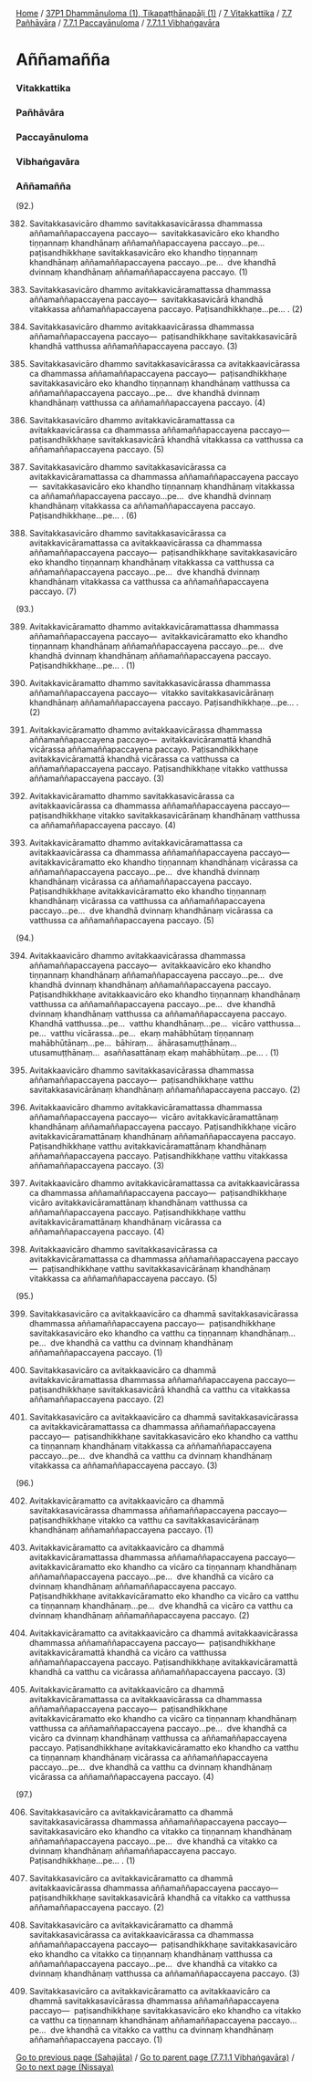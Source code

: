 
[Home](/) / [37P1 Dhammānuloma (1), Tikapaṭṭhānapāḷi (1)](../../../../../37P1.md) / [7 Vitakkattika](../../../../7.md) / [7.7 Pañhāvāra](../../../7.7.md) / [7.7.1 Paccayānuloma](../../7.7.1.md) / [7.7.1.1 Vibhaṅgavāra](../7.7.1.1.md)

# Aññamañña

### Vitakkattika

### Pañhāvāra

### Paccayānuloma

### Vibhaṅgavāra

### Aññamañña

(92.)

382. Savitakkasavicāro dhammo savitakkasavicārassa dhammassa aññamaññapaccayena paccayo—  savitakkasavicāro eko khandho tiṇṇannaṃ khandhānaṃ aññamaññapaccayena paccayo…pe…  paṭisandhikkhaṇe savitakkasavicāro eko khandho tiṇṇannaṃ khandhānaṃ aññamaññapaccayena paccayo…pe…  dve khandhā dvinnaṃ khandhānaṃ aññamaññapaccayena paccayo. (1)

383. Savitakkasavicāro dhammo avitakkavicāramattassa dhammassa aññamaññapaccayena paccayo—  savitakkasavicārā khandhā vitakkassa aññamaññapaccayena paccayo. Paṭisandhikkhaṇe…pe… . (2)

384. Savitakkasavicāro dhammo avitakkaavicārassa dhammassa aññamaññapaccayena paccayo—  paṭisandhikkhaṇe savitakkasavicārā khandhā vatthussa aññamaññapaccayena paccayo. (3)

385. Savitakkasavicāro dhammo savitakkasavicārassa ca avitakkaavicārassa ca dhammassa aññamaññapaccayena paccayo—  paṭisandhikkhaṇe savitakkasavicāro eko khandho tiṇṇannaṃ khandhānaṃ vatthussa ca aññamaññapaccayena paccayo…pe…  dve khandhā dvinnaṃ khandhānaṃ vatthussa ca aññamaññapaccayena paccayo. (4)

386. Savitakkasavicāro dhammo avitakkavicāramattassa ca avitakkaavicārassa ca dhammassa aññamaññapaccayena paccayo—  paṭisandhikkhaṇe savitakkasavicārā khandhā vitakkassa ca vatthussa ca aññamaññapaccayena paccayo. (5)

387. Savitakkasavicāro dhammo savitakkasavicārassa ca avitakkavicāramattassa ca dhammassa aññamaññapaccayena paccayo—  savitakkasavicāro eko khandho tiṇṇannaṃ khandhānaṃ vitakkassa ca aññamaññapaccayena paccayo…pe…  dve khandhā dvinnaṃ khandhānaṃ vitakkassa ca aññamaññapaccayena paccayo. Paṭisandhikkhaṇe…pe… . (6)

388. Savitakkasavicāro dhammo savitakkasavicārassa ca avitakkavicāramattassa ca avitakkaavicārassa ca dhammassa aññamaññapaccayena paccayo—  paṭisandhikkhaṇe savitakkasavicāro eko khandho tiṇṇannaṃ khandhānaṃ vitakkassa ca vatthussa ca aññamaññapaccayena paccayo…pe…  dve khandhā dvinnaṃ khandhānaṃ vitakkassa ca vatthussa ca aññamaññapaccayena paccayo. (7)

(93.)

389. Avitakkavicāramatto dhammo avitakkavicāramattassa dhammassa aññamaññapaccayena paccayo—  avitakkavicāramatto eko khandho tiṇṇannaṃ khandhānaṃ aññamaññapaccayena paccayo…pe…  dve khandhā dvinnaṃ khandhānaṃ aññamaññapaccayena paccayo. Paṭisandhikkhaṇe…pe… . (1)

390. Avitakkavicāramatto dhammo savitakkasavicārassa dhammassa aññamaññapaccayena paccayo—  vitakko savitakkasavicārānaṃ khandhānaṃ aññamaññapaccayena paccayo. Paṭisandhikkhaṇe…pe… . (2)

391. Avitakkavicāramatto dhammo avitakkaavicārassa dhammassa aññamaññapaccayena paccayo—  avitakkavicāramattā khandhā vicārassa aññamaññapaccayena paccayo. Paṭisandhikkhaṇe avitakkavicāramattā khandhā vicārassa ca vatthussa ca aññamaññapaccayena paccayo. Paṭisandhikkhaṇe vitakko vatthussa aññamaññapaccayena paccayo. (3)

392. Avitakkavicāramatto dhammo savitakkasavicārassa ca avitakkaavicārassa ca dhammassa aññamaññapaccayena paccayo—  paṭisandhikkhaṇe vitakko savitakkasavicārānaṃ khandhānaṃ vatthussa ca aññamaññapaccayena paccayo. (4)

393. Avitakkavicāramatto dhammo avitakkavicāramattassa ca avitakkaavicārassa ca dhammassa aññamaññapaccayena paccayo—  avitakkavicāramatto eko khandho tiṇṇannaṃ khandhānaṃ vicārassa ca aññamaññapaccayena paccayo…pe…  dve khandhā dvinnaṃ khandhānaṃ vicārassa ca aññamaññapaccayena paccayo. Paṭisandhikkhaṇe avitakkavicāramatto eko khandho tiṇṇannaṃ khandhānaṃ vicārassa ca vatthussa ca aññamaññapaccayena paccayo…pe…  dve khandhā dvinnaṃ khandhānaṃ vicārassa ca vatthussa ca aññamaññapaccayena paccayo. (5)

(94.)

394. Avitakkaavicāro dhammo avitakkaavicārassa dhammassa aññamaññapaccayena paccayo—  avitakkaavicāro eko khandho tiṇṇannaṃ khandhānaṃ aññamaññapaccayena paccayo…pe…  dve khandhā dvinnaṃ khandhānaṃ aññamaññapaccayena paccayo. Paṭisandhikkhaṇe avitakkaavicāro eko khandho tiṇṇannaṃ khandhānaṃ vatthussa ca aññamaññapaccayena paccayo…pe…  dve khandhā dvinnaṃ khandhānaṃ vatthussa ca aññamaññapaccayena paccayo. Khandhā vatthussa…pe…  vatthu khandhānaṃ…pe…  vicāro vatthussa…pe…  vatthu vicārassa…pe…  ekaṃ mahābhūtaṃ tiṇṇannaṃ mahābhūtānaṃ…pe…  bāhiraṃ…  āhārasamuṭṭhānaṃ…  utusamuṭṭhānaṃ…  asaññasattānaṃ ekaṃ mahābhūtaṃ…pe… . (1)

395. Avitakkaavicāro dhammo savitakkasavicārassa dhammassa aññamaññapaccayena paccayo—  paṭisandhikkhaṇe vatthu savitakkasavicārānaṃ khandhānaṃ aññamaññapaccayena paccayo. (2)

396. Avitakkaavicāro dhammo avitakkavicāramattassa dhammassa aññamaññapaccayena paccayo—  vicāro avitakkavicāramattānaṃ khandhānaṃ aññamaññapaccayena paccayo. Paṭisandhikkhaṇe vicāro avitakkavicāramattānaṃ khandhānaṃ aññamaññapaccayena paccayo. Paṭisandhikkhaṇe vatthu avitakkavicāramattānaṃ khandhānaṃ aññamaññapaccayena paccayo. Paṭisandhikkhaṇe vatthu vitakkassa aññamaññapaccayena paccayo. (3)

397. Avitakkaavicāro dhammo avitakkavicāramattassa ca avitakkaavicārassa ca dhammassa aññamaññapaccayena paccayo—  paṭisandhikkhaṇe vicāro avitakkavicāramattānaṃ khandhānaṃ vatthussa ca aññamaññapaccayena paccayo. Paṭisandhikkhaṇe vatthu avitakkavicāramattānaṃ khandhānaṃ vicārassa ca aññamaññapaccayena paccayo. (4)

398. Avitakkaavicāro dhammo savitakkasavicārassa ca avitakkavicāramattassa ca dhammassa aññamaññapaccayena paccayo—  paṭisandhikkhaṇe vatthu savitakkasavicārānaṃ khandhānaṃ vitakkassa ca aññamaññapaccayena paccayo. (5)

(95.)

399. Savitakkasavicāro ca avitakkaavicāro ca dhammā savitakkasavicārassa dhammassa aññamaññapaccayena paccayo—  paṭisandhikkhaṇe savitakkasavicāro eko khandho ca vatthu ca tiṇṇannaṃ khandhānaṃ…pe…  dve khandhā ca vatthu ca dvinnaṃ khandhānaṃ aññamaññapaccayena paccayo. (1)

400. Savitakkasavicāro ca avitakkaavicāro ca dhammā avitakkavicāramattassa dhammassa aññamaññapaccayena paccayo—  paṭisandhikkhaṇe savitakkasavicārā khandhā ca vatthu ca vitakkassa aññamaññapaccayena paccayo. (2)

401. Savitakkasavicāro ca avitakkaavicāro ca dhammā savitakkasavicārassa ca avitakkavicāramattassa ca dhammassa aññamaññapaccayena paccayo—  paṭisandhikkhaṇe savitakkasavicāro eko khandho ca vatthu ca tiṇṇannaṃ khandhānaṃ vitakkassa ca aññamaññapaccayena paccayo…pe…  dve khandhā ca vatthu ca dvinnaṃ khandhānaṃ vitakkassa ca aññamaññapaccayena paccayo. (3)

(96.)

402. Avitakkavicāramatto ca avitakkaavicāro ca dhammā savitakkasavicārassa dhammassa aññamaññapaccayena paccayo—  paṭisandhikkhaṇe vitakko ca vatthu ca savitakkasavicārānaṃ khandhānaṃ aññamaññapaccayena paccayo. (1)

403. Avitakkavicāramatto ca avitakkaavicāro ca dhammā avitakkavicāramattassa dhammassa aññamaññapaccayena paccayo—  avitakkavicāramatto eko khandho ca vicāro ca tiṇṇannaṃ khandhānaṃ aññamaññapaccayena paccayo…pe…  dve khandhā ca vicāro ca dvinnaṃ khandhānaṃ aññamaññapaccayena paccayo. Paṭisandhikkhaṇe avitakkavicāramatto eko khandho ca vicāro ca vatthu ca tiṇṇannaṃ khandhānaṃ…pe…  dve khandhā ca vicāro ca vatthu ca dvinnaṃ khandhānaṃ aññamaññapaccayena paccayo. (2)

404. Avitakkavicāramatto ca avitakkaavicāro ca dhammā avitakkaavicārassa dhammassa aññamaññapaccayena paccayo—  paṭisandhikkhaṇe avitakkavicāramattā khandhā ca vicāro ca vatthussa aññamaññapaccayena paccayo. Paṭisandhikkhaṇe avitakkavicāramattā khandhā ca vatthu ca vicārassa aññamaññapaccayena paccayo. (3)

405. Avitakkavicāramatto ca avitakkaavicāro ca dhammā avitakkavicāramattassa ca avitakkaavicārassa ca dhammassa aññamaññapaccayena paccayo—  paṭisandhikkhaṇe avitakkavicāramatto eko khandho ca vicāro ca tiṇṇannaṃ khandhānaṃ vatthussa ca aññamaññapaccayena paccayo…pe…  dve khandhā ca vicāro ca dvinnaṃ khandhānaṃ vatthussa ca aññamaññapaccayena paccayo. Paṭisandhikkhaṇe avitakkavicāramatto eko khandho ca vatthu ca tiṇṇannaṃ khandhānaṃ vicārassa ca aññamaññapaccayena paccayo…pe…  dve khandhā ca vatthu ca dvinnaṃ khandhānaṃ vicārassa ca aññamaññapaccayena paccayo. (4)

(97.)

406. Savitakkasavicāro ca avitakkavicāramatto ca dhammā savitakkasavicārassa dhammassa aññamaññapaccayena paccayo—  savitakkasavicāro eko khandho ca vitakko ca tiṇṇannaṃ khandhānaṃ aññamaññapaccayena paccayo…pe…  dve khandhā ca vitakko ca dvinnaṃ khandhānaṃ aññamaññapaccayena paccayo. Paṭisandhikkhaṇe…pe… . (1)

407. Savitakkasavicāro ca avitakkavicāramatto ca dhammā avitakkaavicārassa dhammassa aññamaññapaccayena paccayo—  paṭisandhikkhaṇe savitakkasavicārā khandhā ca vitakko ca vatthussa aññamaññapaccayena paccayo. (2)

408. Savitakkasavicāro ca avitakkavicāramatto ca dhammā savitakkasavicārassa ca avitakkaavicārassa ca dhammassa aññamaññapaccayena paccayo—  paṭisandhikkhaṇe savitakkasavicāro eko khandho ca vitakko ca tiṇṇannaṃ khandhānaṃ vatthussa ca aññamaññapaccayena paccayo…pe…  dve khandhā ca vitakko ca dvinnaṃ khandhānaṃ vatthussa ca aññamaññapaccayena paccayo. (3)

409. Savitakkasavicāro ca avitakkavicāramatto ca avitakkaavicāro ca dhammā savitakkasavicārassa dhammassa aññamaññapaccayena paccayo—  paṭisandhikkhaṇe savitakkasavicāro eko khandho ca vitakko ca vatthu ca tiṇṇannaṃ khandhānaṃ aññamaññapaccayena paccayo…pe…  dve khandhā ca vitakko ca vatthu ca dvinnaṃ khandhānaṃ aññamaññapaccayena paccayo. (1)

[Go to previous page (Sahajāta)](Sahajata.md) / [Go to parent page (7.7.1.1 Vibhaṅgavāra)](../7.7.1.1.md) / [Go to next page (Nissaya)](Nissaya.md)


